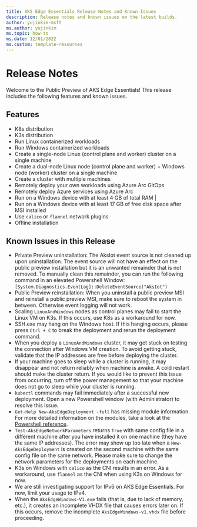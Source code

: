 ```yaml
---
title: AKS Edge Essentials Release Notes and Known Issues
description: Release notes and known issues on the latest builds. 
author: yujinkim-msft
ms.author: yujinkim
ms.topic: how-to
ms.date: 12/01/2022
ms.custom: template-resources
---
```



# Release Notes
Welcome to the Public Preview of AKS Edge Essentials! This release includes the following features and known issues. 

## Features
- K8s distribution 
- K3s distribution
- Run Linux containerized workloads 
- Run Windows containerized workloads 
- Create a single-node Linux (control plane and worker) cluster on a single machine
- Create a dual-node Linux node (control plane and worker) + Windows node (worker) cluster on a single machine 
- Create a cluster with multiple machines
- Remotely deploy your own workloads using Azure Arc GitOps 
- Remotely deploy Azure services using Azure Arc 
- Run on a Windows device with at least 4 GB of total RAM | 
- Run on a Windows device with at least 17 GB of free disk space after MSI installed 
- Use `calico` or `flannel` network plugins 
- Offline installation  

## Known Issues in this Release
- Private Preview uninstallation: The AksIot event source is not cleaned up upon uninstallation. The event source will not have an effect on the public preview installation but it is an unwanted remainder that is not removed. To manually clean this remainder, you can run the following command in an elevated Powershell Window: `[System.Diagnostics.EventLog]::DeleteEventSource("AksIot")`
- Public Preview reinstallation: When you uninstall a public preview MSI and reinstall a public preview MSI, make sure to reboot the system in between. Otherwise event logging will not work.
- Scaling `LinuxAndWindows` nodes as control planes may fail to start the Linux VM on K3s. If this occurs, use K8s as a workaround for now.
- SSH.exe may hang on the Windows host. If this hanging occurs, please press `Ctrl + C` to break the deployment and rerun the deployment command. 
- When you deploy a `LinuxAndWindows` cluster, it may get stuck on testing the connection after Windows VM creation. To avoid getting stuck, validate that the IP addresses are free before deploying the cluster. 
- If your machine goes to sleep while a cluster is running, it may disappear and not return reliably when machine is awake. A cold restart should make the cluster return. If you would like to prevent this issue from occurring, turn off the power management so that your machine does not go to sleep while your cluster is running.
- `kubectl` commands may fail immediately after a successful new deployment. Open a new Powershell window (with Administrator) to resolve this issue. 
- `Get-Help New-AksEdgeDeployment -full` has missing module information. For more detailed information on the modules, take a look at the [Powershell reference](/AKS-Hybrid/reference/aks-lite-ps/index.md).
- `Test-AksEdgeNetworkParameters` returns `True` with same config file in a different machine after you have installed it on one machine (they have the same IP addresses). The error may show up too late when a `New-AksEdgeDeployment` is created on the second machine with the same config file on the same network. Please make sure to change the network parameters for the deployments on each machine. 
- K3s on Windows with `calico` as the CNI results in an error. As a workaround, use `flannel` as the CNI when using K3s on Windows for now. 
- We are still investigating support for IPv6 on AKS Edge Essentials. For now, limit your usage to IPv4. 
- When the `AksEdgeWindows-V1.exe` fails (that is, due to lack of memory, etc.), it creates an incomplete VHDX file that causes errors later on. If this occurs, remove the incomplete `AksEdgeWindows-v1.vhdx` file before proceeding.
